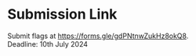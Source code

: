 # Submission Link
Submit flags at https://forms.gle/gdPNtnwZukHz8okQ8. <br>
Deadline: 10th July 2024
